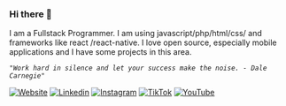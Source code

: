 ### Hi there 👋

I am a Fullstack Programmer. I am using javascript/php/html/css/ and frameworks like react /react-native. I love open source, especially mobile applications and I have some projects in this area.

_`"Work hard in silence and let your success make the noise. - Dale Carnegie"`_


[![Website](https://img.shields.io/badge/Website-https://moserjose.com-blue?logo=google-chrome)](https://www.moserjose.com)
[![Linkedin](https://img.shields.io/badge/LinkedIn-0077B5?style=flat-square&logo=linkedin&logoColor=white)](https://linkedin.com/in/moser-jose)
[![Instagram](https://img.shields.io/badge/Instagram-E4405F?style=flat-square&logo=instagram&logoColor=white)](https://instagram.com/mosmmy) 
[![TikTok](https://img.shields.io/badge/TikTok-000000?style=flat-square&logo=tiktok&logoColor=white)](https://tiktok.com/@mosmmy)
[![YouTube](https://img.shields.io/badge/YouTube-FF0000?style=flat-square&logo=youtube&logoColor=white)](https://youtube.com/@moserando) &nbsp;  
